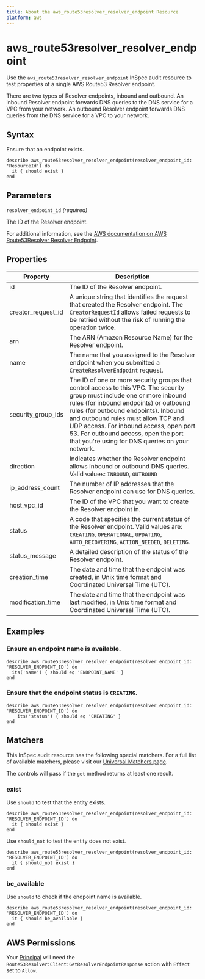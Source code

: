 ```yaml
---
title: About the aws_route53resolver_resolver_endpoint Resource
platform: aws
---
```


# aws\_route53resolver\_resolver\_endpoint

Use the `aws_route53resolver_resolver_endpoint` InSpec audit resource to test properties of a single AWS Route53 Resolver endpoint.

There are two types of Resolver endpoints, inbound and outbound. An inbound Resolver endpoint forwards DNS queries to the DNS service for a VPC from your network. An outbound Resolver endpoint forwards DNS queries from the DNS service for a VPC to your network.

## Syntax

Ensure that an endpoint exists.

    describe aws_route53resolver_resolver_endpoint(resolver_endpoint_id: 'ResourceId') do
      it { should exist }
    end

## Parameters

`resolver_endpoint_id` _(required)_

The ID of the Resolver endpoint.

For additional information, see the [AWS documentation on AWS Route53Resolver Resolver Endpoint](https://docs.aws.amazon.com/AWSCloudFormation/latest/UserGuide/aws-resource-route53resolver-resolverendpoint.html).

## Properties

| Property | Description|
| --- | --- |
| id | The ID of the Resolver endpoint. |
| creator_request_id | A unique string that identifies the request that created the Resolver endpoint. The `CreatorRequestId` allows failed requests to be retried without the risk of running the operation twice. |
| arn | The ARN (Amazon Resource Name) for the Resolver endpoint. |
| name | The name that you assigned to the Resolver endpoint when you submitted a `CreateResolverEndpoint` request. |
| security_group_ids | The ID of one or more security groups that control access to this VPC. The security group must include one or more inbound rules (for inbound endpoints) or outbound rules (for outbound endpoints). Inbound and outbound rules must allow TCP and UDP access. For inbound access, open port 53. For outbound access, open the port that you're using for DNS queries on your network. |
| direction | Indicates whether the Resolver endpoint allows inbound or outbound DNS queries. Valid values: `INBOUND`, `OUTBOUND`|
| ip_address_count | The number of IP addresses that the Resolver endpoint can use for DNS queries. |
| host_vpc_id | The ID of the VPC that you want to create the Resolver endpoint in. |
| status | A code that specifies the current status of the Resolver endpoint. Valid values are: `CREATING`, `OPERATIONAL`, `UPDATING`, `AUTO_RECOVERING`, `ACTION_NEEDED`, `DELETING`. |
| status_message | A detailed description of the status of the Resolver endpoint. |
| creation_time | The date and time that the endpoint was created, in Unix time format and Coordinated Universal Time (UTC). |
| modification_time | The date and time that the endpoint was last modified, in Unix time format and Coordinated Universal Time (UTC). |

## Examples

### Ensure an endpoint name is available.

    describe aws_route53resolver_resolver_endpoint(resolver_endpoint_id: 'RESOLVER_ENDPOINT_ID') do
      its('name') { should eq 'ENDPOINT_NAME' }
    end

### Ensure that the endpoint status is `CREATING`.

    describe aws_route53resolver_resolver_endpoint(resolver_endpoint_id: 'RESOLVER_ENDPOINT_ID') do
        its('status') { should eq 'CREATING' }
    end

## Matchers

This InSpec audit resource has the following special matchers. For a full list of available matchers, please visit our [Universal Matchers page](https://www.inspec.io/docs/reference/matchers/).

The controls will pass if the `get` method returns at least one result.

### exist

Use `should` to test that the entity exists.

    describe aws_route53resolver_resolver_endpoint(resolver_endpoint_id: 'RESOLVER_ENDPOINT_ID') do
      it { should exist }
    end

Use `should_not` to test the entity does not exist.
      
    describe aws_route53resolver_resolver_endpoint(resolver_endpoint_id: 'RESOLVER_ENDPOINT_ID') do
      it { should_not exist }
    end

### be_available

Use `should` to check if the endpoint name is available.

    describe aws_route53resolver_resolver_endpoint(resolver_endpoint_id: 'RESOLVER_ENDPOINT_ID') do
      it { should be_available }
    end

## AWS Permissions

Your [Principal](https://docs.aws.amazon.com/IAM/latest/UserGuide/intro-structure.html#intro-structure-principal) will need the `Route53Resolver:Client:GetResolverEndpointResponse` action with `Effect` set to `Allow`.
